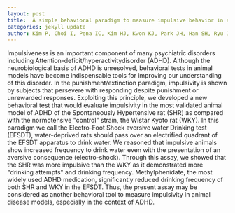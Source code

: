 ```yaml
---
layout: post
title:  A simple behavioral paradigm to measure impulsive behavior in an animal model of attention deficit hyperactivity disorder (ADHD) of the spontaneously hypertensive rats
categories: jekyll update
author: Kim P, Choi I, Pena IC, Kim HJ, Kwon KJ, Park JH, Han SH, Ryu JH, Cheong JH, Shin CY
---
```


Impulsiveness is an important component of many psychiatric disorders including Attention-deficit/hyperactivitydisorder (ADHD). Although the neurobiological basis of ADHD is unresolved, behavioral tests in animal models have become indispensable tools for improving our understanding of this disorder. In the punishment/extinction paradigm, impulsivity is shown by subjects that persevere with responding despite punishment or unrewarded responses. Exploiting this principle, we developed a new behavioral test that would evaluate impulsivity in the most validated animal model of ADHD of the Spontaneously Hypertensive rat (SHR) as compared with the normotensive "control" strain, the Wistar Kyoto rat (WKY). In this paradigm we call the Electro-Foot Shock aversive water Drinking test (EFSDT), water-deprived rats should pass over an electrified quadrant of the EFSDT apparatus to drink water. We reasoned that impulsive animals show increased frequency to drink water even with the presentation of an aversive consequence (electro-shock). Through this assay, we showed that the SHR was more impulsive than the WKY as it demonstrated more "drinking attempts" and drinking frequency. Methylphenidate, the most widely used ADHD medication, significantly reduced drinking frequency of both SHR and WKY in the EFSDT. Thus, the present assay may be considered as another behavioral tool to measure impulsivity in animal disease models, especially in the context of ADHD.